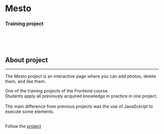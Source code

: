 # Mesto 
### Training project <br>
<br><br><br>



## About project 
---
  The Mesto project is an interactive page where you can add photos, delete them, and like them.
  
  One of the training projects of the Frontend course.<br> Students apply all previously acquired knowledge in practice in one project.<br>  
  The main difference from previous projects was the use of JavaSckript to execute some elements.<br>
  <br>

  Follow the [project](https://mr-markovka.github.io/mesto/index.html)
